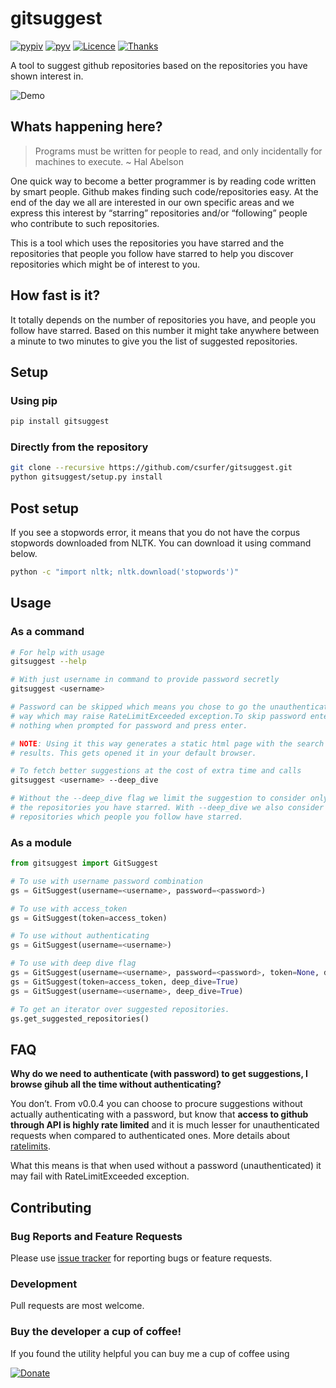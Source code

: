 # gitsuggest

[![pypiv](https://img.shields.io/pypi/v/gitsuggest.svg)](https://pypi.python.org/pypi/gitsuggest)
[![pyv](https://img.shields.io/pypi/pyversions/gitsuggest.svg)](https://pypi.python.org/pypi/gitsuggest)
[![Licence](https://img.shields.io/badge/license-MIT-blue.svg)](https://raw.githubusercontent.com/csurfer/gitsuggest/master/LICENSE)
[![Thanks](https://img.shields.io/badge/Say%20Thanks-!-1EAEDB.svg)](https://saythanks.io/to/csurfer)

A tool to suggest github repositories based on the repositories you have shown interest in.

![Demo](https://i.imgur.com/3AfvTxt.gif)

## Whats happening here?

> Programs must be written for people to read, and only incidentally for machines to execute. ~ Hal Abelson

One quick way to become a better programmer is by reading code written by smart people. Github makes finding such code/repositories easy. At the end of the day we all are interested in our own specific areas and we express this interest by “starring” repositories and/or “following” people who contribute to such repositories.

This is a tool which uses the repositories you have starred and the repositories that people you follow have starred to help you discover repositories which might be of interest to you.

## How fast is it?

It totally depends on the number of repositories you have, and people you follow have starred. Based on this number it might take anywhere between a minute to two minutes to give you the list of suggested repositories.

## Setup

### Using pip

```bash
pip install gitsuggest
```

### Directly from the repository

```bash
git clone --recursive https://github.com/csurfer/gitsuggest.git
python gitsuggest/setup.py install
```

## Post setup

If you see a stopwords error, it means that you do not have the corpus stopwords downloaded from NLTK. You can download it using command below.

```bash
python -c "import nltk; nltk.download('stopwords')"
```

## Usage

### As a command

```bash
# For help with usage
gitsuggest --help

# With just username in command to provide password secretly
gitsuggest <username>

# Password can be skipped which means you chose to go the unauthenticated
# way which may raise RateLimitExceeded exception.To skip password enter
# nothing when prompted for password and press enter.

# NOTE: Using it this way generates a static html page with the search
# results. This gets opened it in your default browser.

# To fetch better suggestions at the cost of extra time and calls
gitsuggest <username> --deep_dive

# Without the --deep_dive flag we limit the suggestion to consider only
# the repositories you have starred. With --deep_dive we also consider
# repositories which people you follow have starred.
```

### As a module

```python
from gitsuggest import GitSuggest

# To use with username password combination
gs = GitSuggest(username=<username>, password=<password>)

# To use with access_token
gs = GitSuggest(token=access_token)

# To use without authenticating
gs = GitSuggest(username=<username>)

# To use with deep dive flag
gs = GitSuggest(username=<username>, password=<password>, token=None, deep_dive=True)
gs = GitSuggest(token=access_token, deep_dive=True)
gs = GitSuggest(username=<username>, deep_dive=True)

# To get an iterator over suggested repositories.
gs.get_suggested_repositories()
```

## FAQ

**Why do we need to authenticate (with password) to get suggestions, I browse gihub all the time without authenticating?**

You don’t. From v0.0.4 you can choose to procure suggestions without actually authenticating with a password, but know that **access to github through API is highly rate limited** and it is much lesser for unauthenticated requests when compared to authenticated ones. More details about [ratelimits](https://developer.github.com/v3/search/#rate-limit).

What this means is that when used without a password (unauthenticated) it may fail with RateLimitExceeded exception.

## Contributing

### Bug Reports and Feature Requests

Please use [issue tracker](https://github.com/csurfer/gitsuggest/issues) for reporting bugs or feature requests.

### Development

Pull requests are most welcome.

### Buy the developer a cup of coffee!

If you found the utility helpful you can buy me a cup of coffee using

[![Donate](https://www.paypalobjects.com/webstatic/en_US/i/btn/png/silver-pill-paypal-44px.png)](https://www.paypal.com/cgi-bin/webscr?cmd=_donations&business=3BSBW7D45C4YN&lc=US&currency_code=USD&bn=PP%2dDonationsBF%3abtn_donate_SM%2egif%3aNonHosted)
